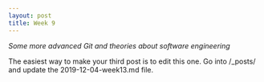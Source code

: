```yaml
---
layout: post
title: Week 9
---
```



_Some more advanced Git and theories about software engineering_


The easiest way to make your third post is to edit this one.
Go into /_posts/ and update the 2019-12-04-week13.md file.
